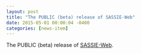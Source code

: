 ```yaml
---
layout: post
title: "The PUBLIC (beta) release of SASSIE-Web"
date: 2015-05-01 00:00:04 -0400
categories: [news-item]
---
```

The PUBLIC (beta) release of [SASSIE-Web](/use.html).